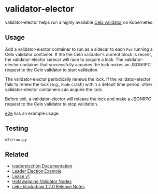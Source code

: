 # validator-elector

validator-elector helps run a highly available [Celo
validator](https://docs.celo.org/getting-started/mainnet/running-a-validator-in-mainnet)
on Kubernetes.

## Usage

Add a validator-elector container to run as a sidecar to each `Pod`
running a Celo validator container. If the the Celo validator's
current block is recent, the validator-elector sidecar will race to
acquire a lock. The validator-elector container that successfully
acquires the lock makes an JSONRPC request to the Celo validator to
start validation.

The validator-elector periodically renews the lock. If the
validator-elector fails to renew the lock (e.g., `Node` crash) within
a default time period, other validator-elector containers can acquire
the lock.

Before exit, a validator-elector will release the lock and
make a JSONRPC request to the Celo validator to stop validation.

[e2e](./e2e) has an example usage.

## Testing

```
e2e/run.py
```

## Related

* [leaderelection Documentation](https://pkg.go.dev/k8s.io/client-go/tools/leaderelection)
* [Leader Election Example](https://github.com/kubernetes/client-go/tree/master/examples/leader-election)
* [Lease v1](https://kubernetes.io/docs/reference/generated/kubernetes-api/v1.19/#lease-v1-coordination-k8s-io)
* [Hotswapping Validator Nodes](https://docs.celo.org/validator-guide/node-upgrades#hotswapping-validator-nodes)
* [celo-blockchain 1.2.0 Release Notes](https://github.com/celo-org/celo-blockchain/releases/tag/v1.2.0)
